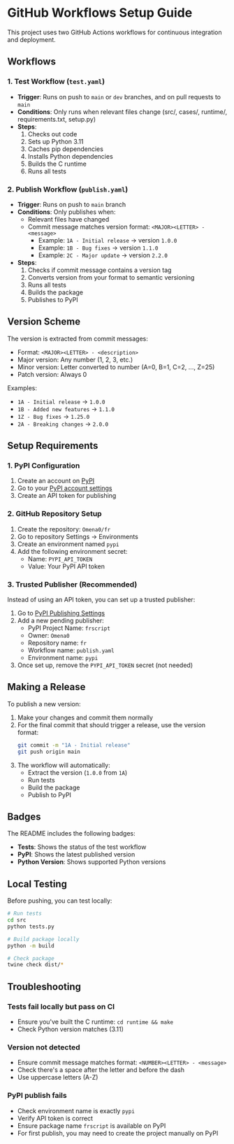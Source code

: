# GitHub Workflows Setup Guide

This project uses two GitHub Actions workflows for continuous integration and deployment.

## Workflows

### 1. Test Workflow (`test.yaml`)
- **Trigger**: Runs on push to `main` or `dev` branches, and on pull requests to `main`
- **Conditions**: Only runs when relevant files change (src/, cases/, runtime/, requirements.txt, setup.py)
- **Steps**:
  1. Checks out code
  2. Sets up Python 3.11
  3. Caches pip dependencies
  4. Installs Python dependencies
  5. Builds the C runtime
  6. Runs all tests

### 2. Publish Workflow (`publish.yaml`)
- **Trigger**: Runs on push to `main` branch
- **Conditions**: Only publishes when:
  - Relevant files have changed
  - Commit message matches version format: `<MAJOR><LETTER> - <message>`
    - Example: `1A - Initial release` → version `1.0.0`
    - Example: `1B - Bug fixes` → version `1.1.0`
    - Example: `2C - Major update` → version `2.2.0`
- **Steps**:
  1. Checks if commit message contains a version tag
  2. Converts version from your format to semantic versioning
  3. Runs all tests
  4. Builds the package
  5. Publishes to PyPI

## Version Scheme

The version is extracted from commit messages:
- Format: `<MAJOR><LETTER> - <description>`
- Major version: Any number (1, 2, 3, etc.)
- Minor version: Letter converted to number (A=0, B=1, C=2, ..., Z=25)
- Patch version: Always 0

Examples:
- `1A - Initial release` → `1.0.0`
- `1B - Added new features` → `1.1.0`
- `1Z - Bug fixes` → `1.25.0`
- `2A - Breaking changes` → `2.0.0`

## Setup Requirements

### 1. PyPI Configuration
1. Create an account on [PyPI](https://pypi.org/)
2. Go to your [PyPI account settings](https://pypi.org/manage/account/)
3. Create an API token for publishing

### 2. GitHub Repository Setup
1. Create the repository: `Omena0/fr`
2. Go to repository Settings → Environments
3. Create an environment named `pypi`
4. Add the following environment secret:
   - Name: `PYPI_API_TOKEN`
   - Value: Your PyPI API token

### 3. Trusted Publisher (Recommended)
Instead of using an API token, you can set up a trusted publisher:
1. Go to [PyPI Publishing Settings](https://pypi.org/manage/account/publishing/)
2. Add a new pending publisher:
   - PyPI Project Name: `frscript`
   - Owner: `Omena0`
   - Repository name: `fr`
   - Workflow name: `publish.yaml`
   - Environment name: `pypi`
3. Once set up, remove the `PYPI_API_TOKEN` secret (not needed)

## Making a Release

To publish a new version:

1. Make your changes and commit them normally
2. For the final commit that should trigger a release, use the version format:
   ```bash
   git commit -m "1A - Initial release"
   git push origin main
   ```
3. The workflow will automatically:
   - Extract the version (`1.0.0` from `1A`)
   - Run tests
   - Build the package
   - Publish to PyPI

## Badges

The README includes the following badges:
- **Tests**: Shows the status of the test workflow
- **PyPI**: Shows the latest published version
- **Python Version**: Shows supported Python versions

## Local Testing

Before pushing, you can test locally:

```bash
# Run tests
cd src
python tests.py

# Build package locally
python -m build

# Check package
twine check dist/*
```

## Troubleshooting

### Tests fail locally but pass on CI
- Ensure you've built the C runtime: `cd runtime && make`
- Check Python version matches (3.11)

### Version not detected
- Ensure commit message matches format: `<NUMBER><LETTER> - <message>`
- Check there's a space after the letter and before the dash
- Use uppercase letters (A-Z)

### PyPI publish fails
- Check environment name is exactly `pypi`
- Verify API token is correct
- Ensure package name `frscript` is available on PyPI
- For first publish, you may need to create the project manually on PyPI
